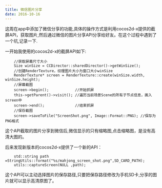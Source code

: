 ```yaml
---
title: 微信图片分享
date: 2016-10-16
---
```

这周在app中添加了微信分享的功能,具体的操作方式是利用cocos2d-x提供的截屏API，获取图片,然后通过微信的图片分享API分享给好友。在这个过程中遇到了一个坑,记录一下.

一开始我使用的cocos2d-x的截屏API如下:
```
    //获取屏幕尺寸大小
    Size winSize = CCDirector::sharedDirector()->getWinSize();
    //创建RenderTexture，纹理图片大小为窗口大小winSize
    RenderTexture* screen = RenderTexture::create(winSize.width, winSize.height);
    //屏幕截图
    screen->begin();            //开始抓屏
    this->getParent()->visit(); //遍历当前场景Scene的所有子节点信息，画入screen中
    screen->end();              //结束抓屏
    //保存截图
    screen->saveToFile("ScreenShot.png", Image::Format::PNG); //保存为PNG格式
```
这个API截取的图片分享到微信后,微信显示的只有缩略图,点击缩略图，是没有高清大图的。

后来发现新版本的cocos2d-x提供了一个新的API：
```
    std::string path =StringUtils::format("%s/mahjong_screen_shot.png",SD_CARD_PATH);
    utils::captureScreen(NULL ,path);
```
这个API可以主动选择图片的保存路径,只要把保存路径修改为手机SD卡,分享的图片就可以显示高清原图了。